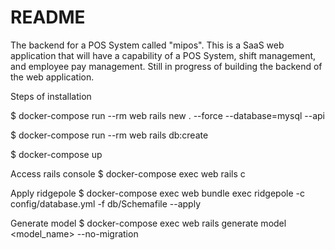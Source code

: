 # README

The backend for a POS System called "mipos".
This is a SaaS web application that will have a capability of a POS System, shift management, and employee pay management.
Still in progress of building the backend of the web application.

Steps of installation

$ docker-compose run --rm web rails new . --force --database=mysql --api

$ docker-compose run --rm web rails db:create

$ docker-compose up

Access rails console
$ docker-compose exec web rails c

Apply ridgepole
$ docker-compose exec web bundle exec ridgepole -c config/database.yml -f db/Schemafile --apply 

Generate model
$ docker-compose exec web rails generate model <model_name> --no-migration
